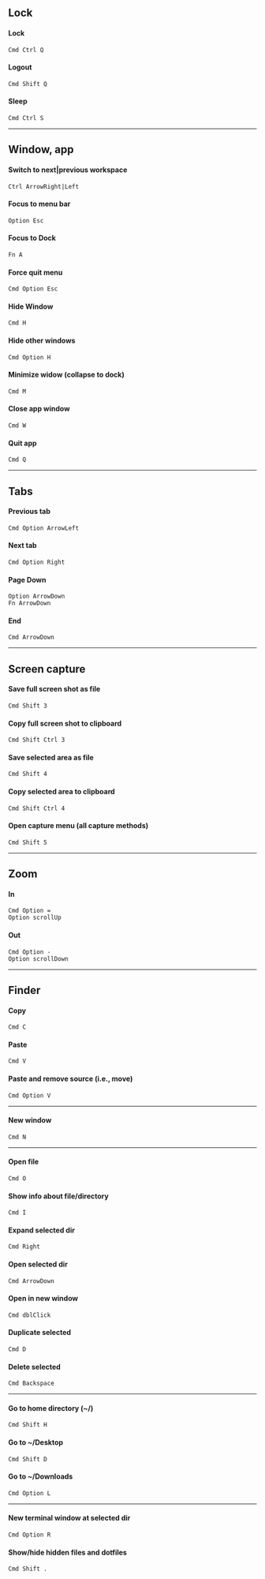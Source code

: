 ## Lock

#### Lock
`Cmd Ctrl Q`

#### Logout
`Cmd Shift Q`

#### Sleep
`Cmd Ctrl S`


---
## Window, app

#### Switch to next|previous workspace
`Ctrl ArrowRight|Left`

#### Focus to menu bar
`Option Esc`

#### Focus to Dock
`Fn A`

#### Force quit menu
`Cmd Option Esc`

#### Hide Window
`Cmd H`

#### Hide other windows
`Cmd Option H`

#### Minimize widow (collapse to dock)
`Cmd M`

#### Close app window
`Cmd W`

#### Quit app
`Cmd Q`


---
## Tabs

#### Previous tab
`Cmd Option ArrowLeft`

#### Next tab
`Cmd Option Right`

#### Page Down
`Option ArrowDown`<br/>
`Fn ArrowDown`

#### End
`Cmd ArrowDown`


---
## Screen capture

#### Save full screen shot as file
`Cmd Shift 3`

#### Copy full screen shot to clipboard
`Cmd Shift Ctrl 3`

#### Save selected area as file
`Cmd Shift 4`

#### Copy selected area to clipboard
`Cmd Shift Ctrl 4`

#### Open capture menu (all capture methods)
`Cmd Shift 5`


---
## Zoom

#### In
`Cmd Option =`<br/>
`Option scrollUp`

#### Out
`Cmd Option -`<br/>
`Option scrollDown`


---
## Finder

#### Copy
`Cmd C`

#### Paste
`Cmd V`

#### Paste and remove source (i.e., move)
`Cmd Option V`

---
#### New window
`Cmd N`

---
#### Open file
`Cmd O`

#### Show info about file/directory
`Cmd I`

#### Expand selected dir
`Cmd Right`

#### Open selected dir
`Cmd ArrowDown`

#### Open in new window
`Cmd dblClick`

#### Duplicate selected
`Cmd D`

#### Delete selected
`Cmd Backspace`

---
#### Go to home directory (~/)
`Cmd Shift H`

#### Go to ~/Desktop
`Cmd Shift D`

#### Go to ~/Downloads
`Cmd Option L`

---
#### New terminal window at selected dir
`Cmd Option R`

#### Show/hide hidden files and dotfiles
`Cmd Shift .`
